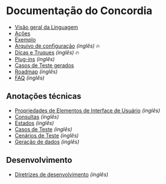 # Documentação do Concordia

- [Visão geral da Linguagem](language/pt.md)
- [Ações](actions-pt.md)
- [Exemplo](example-pt.md)
- [Arquivo de configuração](config.md) *(inglês)* 🔥
- [Dicas e Truques](tips-and-tricks.md) *(inglês)* 🔥
- [Plug-ins](../plugins/README.md) *(inglês)*
- [Casos de Teste gerados](test-cases-pt.md)
- [Roadmap](roadmap.md) *(inglês)*
- [FAQ](faq.md) *(inglês)*

## Anotações técnicas

- [Propriedades de Elementos de Interface de Usuário](dev/properties.md) *(inglês)*
- [Consultas](dev/queries.md) *(inglês)*
- [Estados](dev/states.md) *(inglês)*
- [Casos de Teste](dev/test-cases.md) *(inglês)*
- [Cenários de Teste](dev/test-scenarios.md) *(inglês)*
- [Geração de dados](dev/data-generation.md) *(inglês)*

## Desenvolvimento

- [Diretrizes de desenvolvimento](development.md) *(inglês)*